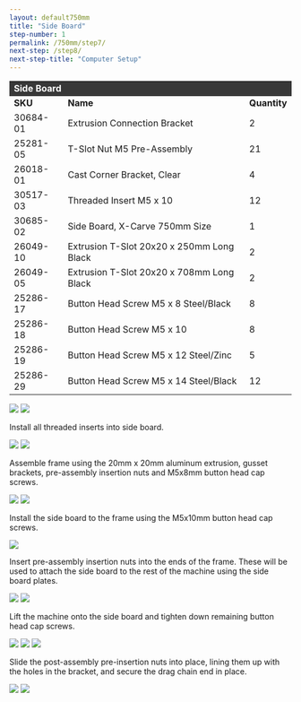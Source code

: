 ```yaml
---
layout: default750mm
title: "Side Board"
step-number: 1
permalink: /750mm/step7/
next-step: /step8/
next-step-title: "Computer Setup"
---
```

<table>
<tr><td style="color:#fff;background: #383838;" colspan="3"><b>Side Board
</b></td></tr>
	<tr>
		<td><b>SKU</b></td>
		<td><b>Name</b></td>
		<td><b>Quantity</b></td>
	</tr>
	<tr>
		<td>
30684-01</td>
		<td>Extrusion Connection Bracket</td>
		<td>2</td>
	</tr>
	<tr>
		<td>
25281-05</td>
		<td>T-Slot Nut M5 Pre-Assembly</td>
		<td>21</td>
	</tr>
	<tr>
		<td>
26018-01</td>
		<td>Cast Corner Bracket, Clear</td>
		<td>4</td>
	</tr>
	<tr>
		<td>
30517-03</td>
		<td>Threaded Insert M5 x 10</td>
		<td>12</td>
	</tr>
	<tr>
		<td>
30685-02</td>
		<td>Side Board, X-Carve 750mm Size</td>
		<td>1</td>
	</tr>
	<tr>
		<td>
26049-10</td>
		<td>Extrusion T-Slot 20x20 x 250mm Long Black</td>
		<td>2</td>
	</tr>
	<tr>
		<td>
26049-05</td>
		<td>Extrusion T-Slot 20x20 x 708mm Long Black</td>
		<td>2</td>
	</tr>
	<tr>
		<td>
25286-17</td>
		<td>Button Head Screw M5 x 8 Steel/Black</td>
		<td>8</td>
	</tr>
	<tr>
		<td>
25286-18</td>
		<td>Button Head Screw M5 x 10</td>
		<td>8</td>
	</tr>
	<tr>
		<td>
25286-19</td>
		<td>Button Head Screw M5 x 12 Steel/Zinc</td>
		<td>5</td>
	</tr>
	<tr>
		<td>
25286-29</td>
		<td>Button Head Screw M5 x 14 Steel/Black</td>
		<td>12</td>
	</tr>
</table>

<img src="photo/jpfs_DSC2932.jpg">
<img src="photo/P4220538jpg01.jpg">
<p>Install all threaded inserts into side board.</p>
<img src="photo/P4220539jpg02.jpg">
<img src="photo/P4220540jpg03.jpg">
<p>Assemble frame using the 20mm x 20mm aluminum extrusion, gusset brackets, pre-assembly insertion nuts and M5x8mm button head cap screws.</p>
<img src="photo/P4220545jpg08.jpg">
<img src="photo/P4220548jpg11.jpg">
<p>Install the side board to the frame using the M5x10mm button head cap screws.</p>
<img src="photo/jpfs_DSC2935.jpg">
<p>Insert pre-assembly insertion nuts into the ends of the frame.  These will be used to attach the side board to the rest of the machine using the side board plates.</p>
<img src="photo/P4220549jpg12.jpg">
<img src="photo/P4220559jpg22.jpg">
<p>Lift the machine onto the side board and tighten down remaining button head cap screws.</p>
<img src="photo/P4220560jpg23.jpg">
<img src="photo/P4220563jpg26.jpg">
<img src="photo/P4220566jpg29.jpg">
<p>Slide the post-assembly pre-insertion nuts into place, lining them up with the holes in the bracket, and secure the drag chain end in place.</p>
<img src="photo/P4220567jpg30.jpg">
<img src="photo/P4220569jpg32.jpg">
